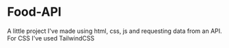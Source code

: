 # Food-API

A little project I've made using html, css, js and requesting data from an API.
For CSS I've used TailwindCSS
